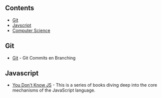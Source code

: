 ## Contents

- [Git](#git)
- [Javscript](#javascript)
- [Computer Science](#computer-science)

## Git

- [Git](https://learngitbranching.js.org/) - Git Commits en Branching

## Javascript

- [You Don't Know JS](https://github.com/getify/You-Dont-Know-JS) - This is a series of books diving deep into the core mechanisms of the JavaScript language.
